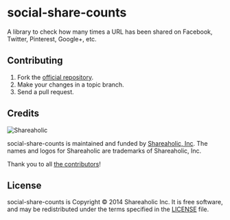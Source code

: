 social-share-counts
===================

A library to check how many times a URL has been shared on Facebook, Twitter, Pinterest, Google+, etc.


Contributing
------------

1. Fork the [official repository](https://github.com/shareaholic/social-share-counts/tree/master).
2. Make your changes in a topic branch.
3. Send a pull request.

Credits
-------

![Shareaholic](https://blog.shareaholic.com/wp-content/uploads/2013/10/new-shareaholic-logo.png)

social-share-counts is maintained and funded by [Shareaholic, Inc](https://shareaholic.com/). The names and logos for Shareaholic are trademarks of Shareaholic, Inc.

Thank you to all [the contributors](https://github.com/shareaholic/social-share-counts/contributors)!


License
-------

social-share-counts is Copyright © 2014 Shareaholic Inc. It is free software, and may be redistributed under the terms specified in the [LICENSE](https://github.com/shareaholic/social-share-counts/blob/master/LICENSE) file.